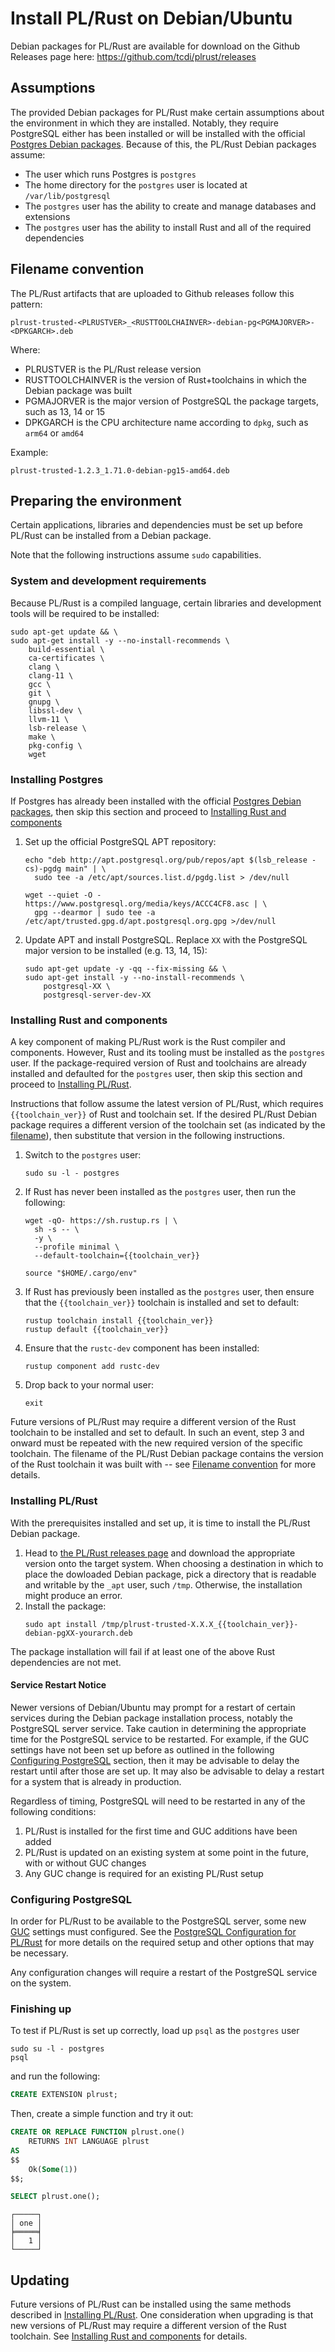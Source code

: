 # Install PL/Rust on Debian/Ubuntu

Debian packages for PL/Rust are available for download on the Github Releases page here: <https://github.com/tcdi/plrust/releases>

## Assumptions

The provided Debian packages for PL/Rust make certain assumptions about the environment in which they are installed. Notably, they require PostgreSQL either has been installed or will be installed with the official [Postgres Debian packages](https://www.postgresql.org/download/linux/debian/). Because of this, the PL/Rust Debian packages assume:

* The user which runs Postgres is `postgres`
* The home directory for the `postgres` user is located at `/var/lib/postgresql`
* The `postgres` user has the ability to create and manage databases and extensions
* The `postgres` user has the ability to install Rust and all of the required dependencies

## Filename convention

The PL/Rust artifacts that are uploaded to Github releases follow this pattern:

```
plrust-trusted-<PLRUSTVER>_<RUSTTOOLCHAINVER>-debian-pg<PGMAJORVER>-<DPKGARCH>.deb
```

Where:
* PLRUSTVER is the PL/Rust release version
* RUSTTOOLCHAINVER is the version of Rust+toolchains in which the Debian package was built
* PGMAJORVER is the major version of PostgreSQL the package targets, such as 13, 14 or 15
* DPKGARCH is the CPU architecture name according to `dpkg`, such as `arm64` or `amd64`

Example:

```
plrust-trusted-1.2.3_1.71.0-debian-pg15-amd64.deb
```

## Preparing the environment

Certain applications, libraries and dependencies must be set up before PL/Rust can be installed from a Debian package.

Note that the following instructions assume `sudo` capabilities.


### System and development requirements

Because PL/Rust is a compiled language, certain libraries and development tools will be required to be installed:

```
sudo apt-get update && \
sudo apt-get install -y --no-install-recommends \
    build-essential \
    ca-certificates \
    clang \
    clang-11 \
    gcc \
    git \
    gnupg \
    libssl-dev \
    llvm-11 \
    lsb-release \
    make \
    pkg-config \
    wget
```

### Installing Postgres

If Postgres has already been installed with the official [Postgres Debian packages](https://www.postgresql.org/download/linux/debian/), then skip this section and proceed to [Installing Rust and components](#installing-rust-and-components)

1. Set up the official PostgreSQL APT repository:
    ```
    echo "deb http://apt.postgresql.org/pub/repos/apt $(lsb_release -cs)-pgdg main" | \
      sudo tee -a /etc/apt/sources.list.d/pgdg.list > /dev/null
    ```
    ```
    wget --quiet -O - https://www.postgresql.org/media/keys/ACCC4CF8.asc | \
      gpg --dearmor | sudo tee -a /etc/apt/trusted.gpg.d/apt.postgresql.org.gpg >/dev/null
    ```
1. Update APT and install PostgreSQL. Replace `XX` with the PostgreSQL major version to be installed (e.g. 13, 14, 15):
    ```
    sudo apt-get update -y -qq --fix-missing && \
    sudo apt-get install -y --no-install-recommends \
        postgresql-XX \
        postgresql-server-dev-XX
    ```

### Installing Rust and components

A key component of making PL/Rust work is the Rust compiler and components. However, Rust and its tooling must be installed as the `postgres` user. If the package-required version of Rust and toolchains are already installed and defaulted for the `postgres` user, then skip this section and proceed to [Installing PL/Rust](#installing-plrust).

Instructions that follow assume the latest version of PL/Rust, which requires `{{toolchain_ver}}` of Rust and toolchain set. If the desired PL/Rust Debian package requires a different version of the toolchain set (as indicated by the [filename](#filename-convention)), then substitute that version in the following instructions.

1. Switch to the `postgres` user:
    ```
    sudo su -l - postgres
    ```
1. If Rust has never been installed as the `postgres` user, then run the following:
    ```
    wget -qO- https://sh.rustup.rs | \
      sh -s -- \
      -y \
      --profile minimal \
      --default-toolchain={{toolchain_ver}}

    source "$HOME/.cargo/env"
    ```
1. If Rust has previously been installed as the `postgres` user, then ensure that the `{{toolchain_ver}}` toolchain is installed and set to default:
    ```
    rustup toolchain install {{toolchain_ver}}
    rustup default {{toolchain_ver}}
    ```
1. Ensure that the `rustc-dev` component has been installed:
    ```
    rustup component add rustc-dev
    ```
1. Drop back to your normal user:
    ```
    exit
    ```

Future versions of PL/Rust may require a different version of the Rust toolchain to be installed and set to default. In such an event, step 3 and onward must be repeated with the new required version of the specific toolchain. The filename of the PL/Rust Debian package contains the version of the Rust toolchain it was built with -- see [Filename convention](#filename-convention) for more details.

### Installing PL/Rust

With the prerequisites installed and set up, it is time to install the PL/Rust Debian package.

1. Head to [the PL/Rust releases page](https://github.com/tcdi/plrust/releases) and download the appropriate version onto the target system. When choosing a destination in which to place the dowloaded Debian package, pick a directory that is readable and writable by the `_apt` user, such `/tmp`. Otherwise, the installation might produce an error.
1. Install the package:
    ```
    sudo apt install /tmp/plrust-trusted-X.X.X_{{toolchain_ver}}-debian-pgXX-yourarch.deb
    ```

The package installation will fail if at least one of the above Rust dependencies are not met.

#### Service Restart Notice

Newer versions of Debian/Ubuntu may prompt for a restart of certain services during the Debian package installation process, notably the PostgreSQL server service. Take caution in determining the appropriate time for the PostgreSQL service to be restarted. For example, if the GUC settings have not been set up before as outlined in the following [Configuring PostgreSQL](#configuring-postgresql) section, then it may be advisable to delay the restart until after those are set up. It may also be advisable to delay a restart for a system that is already in production.

Regardless of timing, PostgreSQL will need to be restarted in any of the following conditions:
1. PL/Rust is installed for the first time and GUC additions have been added
1. PL/Rust is updated on an existing system at some point in the future, with or without GUC changes
1. Any GUC change is required for an existing PL/Rust setup

### Configuring PostgreSQL

In order for PL/Rust to be available to the PostgreSQL server, some new [GUC](https://www.postgresql.org/docs/current/config-setting.html) settings must configured. See the [PostgreSQL Configuration for PL/Rust](config-pg.md) for more details on the required setup and other options that may be necessary.

Any configuration changes will require a restart of the PostgreSQL service on the system.

### Finishing up

To test if PL/Rust is set up correctly, load up `psql` as the `postgres` user

```
sudo su -l - postgres
psql
```

 and run the following:

```SQL
CREATE EXTENSION plrust;
```

Then, create a simple function and try it out:

```SQL
CREATE OR REPLACE FUNCTION plrust.one()
    RETURNS INT LANGUAGE plrust
AS
$$
    Ok(Some(1))
$$;
```

```SQL
SELECT plrust.one();
```

```
┌─────┐
│ one │
╞═════╡
│   1 │
└─────┘
```

## Updating

Future versions of PL/Rust can be installed using the same methods described in [Installing PL/Rust](#installing-plrust). One consideration when upgrading is that new versions of PL/Rust may require a different version of the Rust toolchain. See [Installing Rust and components](#installing-rust-and-components) for details.
